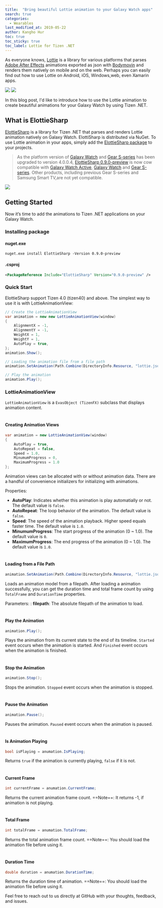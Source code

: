 ```yaml
---
title:  "Bring beautiful Lottie animation to your Galaxy Watch apps"
search: true
categories:
  - Wearables
last_modified_at: 2019-05-22
author: Kangho Hur
toc: true
toc_sticky: true
toc_label: Lottie for Tizen .NET
---
```


As everyone knows, [Lottie](https://github.com/airbnb/lottie) is a library for various platforms that parses [Adobe After Effects](http://www.adobe.com/products/aftereffects.html) animations exported as json with [Bodymovin](https://github.com/bodymovin/bodymovin) and renders them natively on mobile and on the web. 
Perhaps you can easily find out how to use Lottie on Android, iOS, Windows,web, even Xamarin apps. 

<img src="https://github.com/airbnb/lottie/raw/master/images/Introduction_00_sm.gif">
<img src="https://github.com/airbnb/lottie/raw/master/images/Introduction_01_sm.gif">

In this blog post, I'd like to introduce how to use the Lottie animation to create beautiful animations for your Galaxy Watch by using Tizen .NET.

## What is ElottieSharp

[ElottieSharp](https://github.com/TizenAPI/ElottieSharp) is a library for Tizen .NET that parses and renders Lottie animation natively on Galaxy Watch. 
ElottiSharp is distributed via NuGet. To use Lottie animation in your apps, simply add the [ElottieSharp package](https://www.nuget.org/packages/ElottieSharp) to your projects.

> As the platform version of [Galaxy Watch](https://www.samsung.com/global/galaxy/galaxy-watch/) and [Gear S-series](https://www.samsung.com/global/galaxy/gear-s3/) has been upgraded to version 4.0.0.4, [ElottieSharp 0.9.0-preview](https://www.nuget.org/packages/ElottieSharp/0.9.0-preview) is now cow compatible with  [Galaxy Watch Active](https://www.samsung.com/global/galaxy/galaxy-watch-active/), [Galaxy Watch](https://www.samsung.com/global/galaxy/galaxy-watch/) and [Gear S-series](https://www.samsung.com/global/galaxy/gear-s3/). Other products, including previous Gear S-series and Samsung Smart TV,are not yet compatible.

<img src="https://user-images.githubusercontent.com/1029134/58157778-061c8280-7cb4-11e9-93ff-06a879949a06.gif">

## Getting Started
Now it’s time to add the animations to Tizen .NET applications on your Galaxy Watch.

### Installing package 
#### nuget.exe
```
nuget.exe install ElottieSharp -Version 0.9.0-preview
```
#### .csproj
```xml
<PackageReference Include="ElottieSharp" Version="0.9.0-preview" />
```
 
### Quick Start
ElottieSharp support Tizen 4.0 (tizen40) and above. 
The simplest way to use it is with LottieAnimationView:
```cs
// Create the LottieAnimationView
var animation = new new LottieAnimationView(window)
{
    AlignmentX = -1,
    AlignmentY = -1,
    WeightX = 1,
    WeightY = 1,
    AutoPlay = true,
};
animation.Show();

// Loading the animation file from a file path
animation.SetAnimation(Path.Combine(DirectoryInfo.Resource, "lottie.json"));

// Play the animation
animation.Play();
```

### LottieAnimationView
`LottieAnimationView` is a `EvasObject (TizenFX)` subclass that displays animation content.

#
#### Creating Animation Views
```cs
var animation = new LottieAnimationView(window)
{
    AutoPlay = true,
    AutoRepeat = false,
    Speed = 1.0,
    MinumumProgress = 0,
    MaximumProgress = 1.0
};
```
Animation views can be allocated with or without animation data. There are a handful of convenience initializers for initializing with animations. 

Properties:
- **AutoPlay**: Indicates whether this animation is play automatially or not.  The default value is `false`.
- **AutoRepeat**: The loop behavior of the animation. The default value is `false`.
- **Speed**: The speed of the animation playback. Higher speed equals faster time. The default value is `1.0`.
- **MinumumProgress**: The start progress of the animation (0 ~ 1.0). The default value is `0`.
- **MaximumProgress**: The end progress of the animation (0 ~ 1.0). The default value is `1.0`.

#
#### Loading from a File Path
```cs
animation.SetAnimation(Path.Combine(DirectoryInfo.Resource, "lottie.json"));
```
Loads an animation model from a filepath. After loading a animation successfully, you can get the duration time and total frame count by using `TotalFrame` and `DurationTime` properties.

Parameters:
: **filepath**: The absolute filepath of the animation to load.


#
#### Play the Animation
```cs
animation.Play();
```
Plays the animation from its current state to the end of its timeline. `Started` event occurs when the animation is started. And `Finished` event occurs when the animation is finished.

#
#### Stop the Animation
```cs
animation.Stop();
```
Stops the animation. `Stopped` event occurs when the animation is stopped.

#
#### Pause the Animation
```cs
animation.Pause();
```
Pauses the animation. `Paused` event occurs when the animation is paused.

#
#### Is Animation Playing
```cs
bool isPlaying = anumation.IsPlaying;
```
Returns `true` if the animation is currently playing, `false` if it is not.

#
#### Current Frame
```cs
int currentFrame = anumation.CurrentFrame;
```
Returns the current animation frame count. 
==Note==: It returns -1, if animation is not playing.

#
#### Total Frame
```cs
int totalFrame = anumation.TotalFrame;
```
Returns the total animation frame count. 
==Note==: You should load the animation file before using it.

#
#### Duration Time
```cs
double duration = anumation.DurationTime;
```
Returns the duration time of animation. 
==Note==: You should load the animation file before using it.


Feel free to reach out to us directly at GitHub with your thoughts, feedback, and issues.
